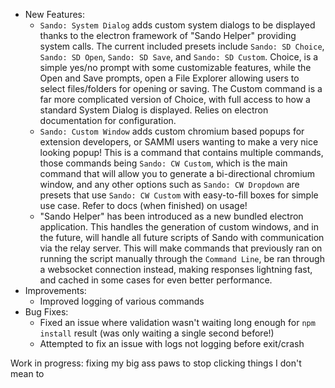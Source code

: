 - New Features:
  - `Sando: System Dialog` adds custom system dialogs to be displayed thanks to the electron framework of "Sando Helper" providing system calls. The current included presets include `Sando: SD Choice`, `Sando: SD Open`, `Sando: SD Save`, and `Sando: SD Custom`. Choice, is a simple yes/no prompt with some customizable features, while the Open and Save prompts, open a File Explorer allowing users to select files/folders for opening or saving. The Custom command is a far more complicated version of Choice, with full access to how a standard System Dialog is displayed. Relies on electron documentation for configuration.
  - `Sando: Custom Window` adds custom chromium based popups for extension developers, or SAMMI users wanting to make a very nice looking popup! This is a command that contains multiple commands, those commands being `Sando: CW Custom`, which is the main command that will allow you to generate a bi-directional chromium window, and any other options such as `Sando: CW Dropdown` are presets that use `Sando: CW Custom` with easy-to-fill boxes for simple use case. Refer to docs (when finished) on usage!
  - "Sando Helper" has been introduced as a new bundled electron application. This handles the generation of custom windows, and in the future, will handle all future scripts of Sando with communication via the relay server. This will make commands that previously ran on running the script manually through the `Command Line`, be ran through a websocket connection instead, making responses lightning fast, and cached in some cases for even better performance.
- Improvements:
  - Improved logging of various commands
- Bug Fixes:
  - Fixed an issue where validation wasn't waiting long enough for `npm install` result (was only waiting a single second before!)
  - Attempted to fix an issue with logs not logging before exit/crash

Work in progress: fixing my big ass paws to stop clicking things I don't mean to